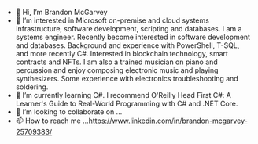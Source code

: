 - 👋 Hi, I’m Brandon McGarvey
- 👀 I’m interested in Microsoft on-premise and cloud systems infrastructure, software development, scripting and databases. I am a systems engineer. Recently become interested in software development and databases. Background and experience with PowerShell, T-SQL, and more recently C#. Interested in blockchain technology, smart contracts and NFTs. I am also a trained musician on piano and percussion and enjoy composing electronic music and playing synthesizers. Some experience with electronics troubleshooting and soldering.
- 🌱 I’m currently learning C#. I recommend O'Reilly Head First C#: A Learner's Guide to Real-World Programming with C# and .NET Core.
- 💞️ I’m looking to collaborate on ...
- 📫 How to reach me ...https://www.linkedin.com/in/brandon-mcgarvey-25709383/

<!---
brandonmcgarvey/brandonmcgarvey is a ✨ special ✨ repository because its `README.md` (this file) appears on your GitHub profile.
You can click the Preview link to take a look at your changes.
--->
